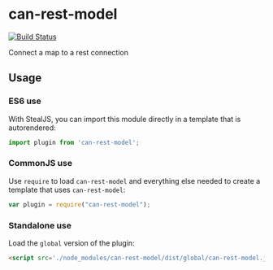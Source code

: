 # can-rest-model

[![Build Status](https://travis-ci.org/canjs/can-rest-model.svg?branch=master)](https://travis-ci.org/canjs/can-rest-model)

Connect a map to a rest connection

## Usage

### ES6 use

With StealJS, you can import this module directly in a template that is autorendered:

```js
import plugin from 'can-rest-model';
```

### CommonJS use

Use `require` to load `can-rest-model` and everything else
needed to create a template that uses `can-rest-model`:

```js
var plugin = require("can-rest-model");
```

### Standalone use

Load the `global` version of the plugin:

```html
<script src='./node_modules/can-rest-model/dist/global/can-rest-model.js'></script>
```
